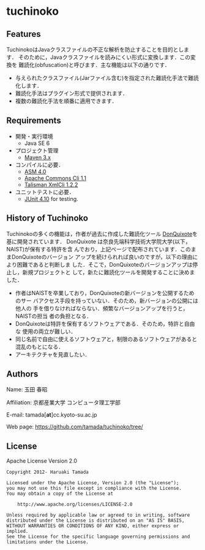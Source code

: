 tuchinoko
=========

Features
--------

TuchinokoはJavaクラスファイルの不正な解析を防止することを目的とします．
そのために，Javaクラスファイルを読みにくい形式に変換します．この変換を
難読化(obfuscation)と呼びます．主な機能は以下の通りです．

* 与えられたクラスファイル(Jarファイル含む)を指定された難読化手法で難読化します．
* 難読化手法はプラグイン形式で提供されます．
* 複数の難読化手法を順番に適用できます．

Requirements
------------

* 開発・実行環境
    * Java SE 6
* プロジェクト管理
    * [Maven 3.x](http://maven.apache.org/)
* コンパイルに必要．
    * [ASM 4.0](http://asm.objectweb.org)
    * [Apache Commons Cli 1.1](http://commons.apache.org/cli/)
    * [Talisman XmlCli 1.2.2](http://talisman.sourceforge.jp/xmlcli/)
* ユニットテストに必要．
    * [JUnit 4.10](http://www.junit.org/) for testing.

History of Tuchinoko
--------------------

Tuchinokoの多くの機能は，作者が過去に作成した難読化ツール
[DonQuixote](http://se.naist.jp/DonQuixote/)を基に開発されています．
DonQuixote は奈良先端科学技術大学院大学(以下，NAIST)が保有する特許を含
んでおり，上記ページで配布されています．このままDonQuixoteのバージョン
アップを続けられれば良いのですが，以下の理由により困難であると判断しま
した．そこで，DonQuixoteのバージョンアップは停止し，新規プロジェクトと
して，新たに難読化ツールを開発することに決めました．

* 作者はNAISTを卒業しており，DonQuixoteの新バージョンを公開するためのサー
  バアクセス手段を持っていない．そのため，新バージョンの公開には他人の
  手を借りなければならない．頻繁なバージョンアップを行うと，NAISTの担当
  者の負担となる．
* DonQuixoteは特許を保有するソフトウェアである．そのため，特許と自由な
  使用の両立が難しい．
* 同じ名前で自由に使えるソフトウェアと，制限のあるソフトウェアがあると
  混乱のもとになる．
* アーキテクチャを見直したい．

Authors
-------

Name:        玉田 春昭

Affiliation: 京都産業大学 コンピュータ理工学部

E-mail:      tamada[__at__]cc.kyoto-su.ac.jp

Web page:    https://github.com/tamada/tuchinoko/tree/

License
-------

Apache License Version 2.0

    Copyright 2012- Haruaki Tamada

    Licensed under the Apache License, Version 2.0 (the "License");
    you may not use this file except in compliance with the License.
    You may obtain a copy of the License at

        http://www.apache.org/licenses/LICENSE-2.0

    Unless required by applicable law or agreed to in writing, software
    distributed under the License is distributed on an "AS IS" BASIS,
    WITHOUT WARRANTIES OR CONDITIONS OF ANY KIND, either express or implied.
    See the License for the specific language governing permissions and
    limitations under the License.
